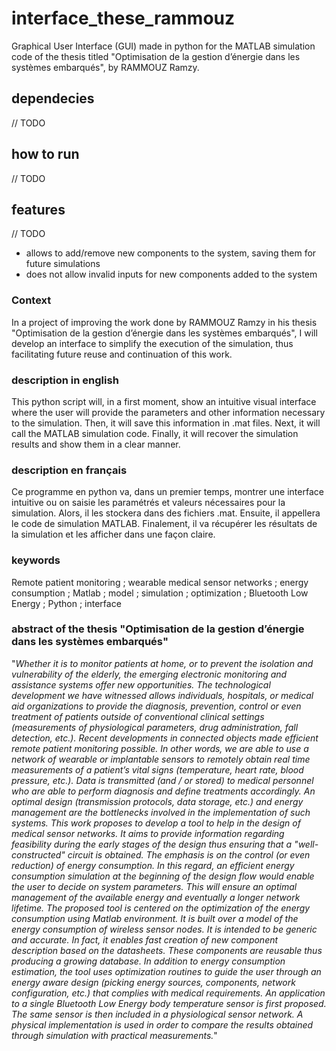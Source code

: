# interface_these_rammouz
Graphical User Interface (GUI) made in python for the MATLAB simulation code of the thesis titled "Optimisation de la gestion d’énergie dans les systèmes embarqués", by RAMMOUZ Ramzy.

## dependecies
// TODO

## how to run
// TODO

## features

// TODO
- allows to add/remove new components to the system, saving them for future simulations
- does not allow invalid inputs for new components added to the system

### Context
In a project of improving the work done by RAMMOUZ Ramzy in his thesis "Optimisation de la gestion d’énergie dans les systèmes embarqués", I will develop an interface to simplify the execution of the simulation, thus facilitating future reuse and continuation of this work.

### description in english
This python script will, in a first moment, show an intuitive visual interface where the user will provide the parameters and other information necessary to the simulation. Then, it will save this information in .mat files. Next, it will call the MATLAB simulation code. Finally, it will recover the simulation results and show them in a clear manner.

### description en français
Ce programme en python va, dans un premier temps, montrer une interface intuitive ou on saisie les paramétrés et valeurs nécessaires pour la simulation. Alors, il les stockera dans des fichiers .mat. Ensuite, il appellera le code de simulation MATLAB. Finalement, il va récupérer les résultats de la simulation et les afficher dans une façon claire.

### keywords
Remote patient monitoring ; wearable medical sensor networks ; energy consumption ; Matlab ; model ; simulation ; optimization ; Bluetooth Low Energy ;
Python ; interface

### abstract of the thesis "Optimisation de la gestion d’énergie dans les systèmes embarqués"
"*Whether it is to monitor patients at home, or to prevent the isolation and
vulnerability of the elderly, the emerging electronic monitoring and assistance
systems offer new opportunities. The technological development we have
witnessed allows individuals, hospitals, or medical aid organizations to provide
the diagnosis, prevention, control or even treatment of patients outside of
conventional clinical settings (measurements of physiological parameters, drug
administration, fall detection, etc.).
Recent developments in connected objects made efficient remote
patient monitoring possible. In other words, we are able to use a network of
wearable or implantable sensors to remotely obtain real time measurements of a
patient’s vital signs (temperature, heart rate, blood pressure, etc.). Data is
transmitted (and / or stored) to medical personnel who are able to perform
diagnosis and define treatments accordingly. An optimal design (transmission
protocols, data storage, etc.) and energy management are the bottlenecks
involved in the implementation of such systems.
This work proposes to develop a tool to help in the design of medical
sensor networks. It aims to provide information regarding feasibility during the
early stages of the design thus ensuring that a "well-constructed" circuit is
obtained. The emphasis is on the control (or even reduction) of energy
consumption.
In this regard, an efficient energy consumption simulation at the
beginning of the design flow would enable the user to decide on system
parameters. This will ensure an optimal management of the available energy
and eventually a longer network lifetime. The proposed tool is centered on the
optimization of the energy consumption using Matlab environment. It is built
over a model of the energy consumption of wireless sensor nodes. It is intended
to be generic and accurate. In fact, it enables fast creation of new component
description based on the datasheets. These components are reusable thus
producing a growing database. In addition to energy consumption estimation,
the tool uses optimization routines to guide the user through an energy aware
design (picking energy sources, components, network configuration, etc.) that
complies with medical requirements. An application to a single Bluetooth Low
Energy body temperature sensor is first proposed. The same sensor is then
included in a physiological sensor network. A physical implementation is used
in order to compare the results obtained through simulation with practical
measurements.*"
